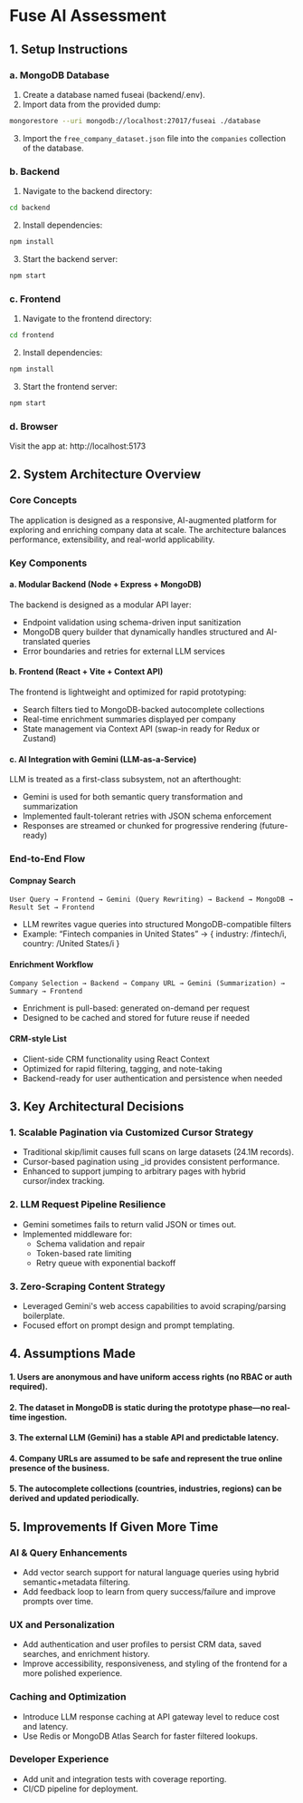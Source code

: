 # Fuse AI Assessment


## 1. Setup Instructions

### a. MongoDB Database
1. Create a database named fuseai (backend/.env).
2. Import data from the provided dump:
```bash
mongorestore --uri mongodb://localhost:27017/fuseai ./database
```
3. Import the ```free_company_dataset.json``` file into the ```companies``` collection of the database.

### b. Backend
1. Navigate to the backend directory:
```bash
cd backend
```
2. Install dependencies:
```bash
npm install
```
3. Start the backend server:
```bash
npm start
```

### c. Frontend
1. Navigate to the frontend directory:
```bash
cd frontend
```
2. Install dependencies:
```bash
npm install
```
3. Start the frontend server:
```bash
npm start
```

### d. Browser
Visit the app at: http://localhost:5173


## 2. System Architecture Overview

### Core Concepts
The application is designed as a responsive, AI-augmented platform for exploring and enriching company data at scale. The architecture balances performance, extensibility, and real-world applicability.

### Key Components
#### a. Modular Backend (Node + Express + MongoDB)
The backend is designed as a modular API layer:
- Endpoint validation using schema-driven input sanitization
- MongoDB query builder that dynamically handles structured and AI-translated queries
- Error boundaries and retries for external LLM services

#### b. Frontend (React + Vite + Context API)
The frontend is lightweight and optimized for rapid prototyping:
- Search filters tied to MongoDB-backed autocomplete collections
- Real-time enrichment summaries displayed per company
- State management via Context API (swap-in ready for Redux or Zustand)

#### c. AI Integration with Gemini (LLM-as-a-Service)
LLM is treated as a first-class subsystem, not an afterthought:
- Gemini is used for both semantic query transformation and summarization
- Implemented fault-tolerant retries with JSON schema enforcement
- Responses are streamed or chunked for progressive rendering (future-ready)

### End-to-End Flow
#### Compnay Search
```
User Query → Frontend → Gemini (Query Rewriting) → Backend → MongoDB → Result Set → Frontend
```
- LLM rewrites vague queries into structured MongoDB-compatible filters
- Example: “Fintech companies in United States” → { industry: /fintech/i, country: /United States/i }
#### Enrichment Workflow
```
Company Selection → Backend → Company URL → Gemini (Summarization) → Summary → Frontend
```
- Enrichment is pull-based: generated on-demand per request
- Designed to be cached and stored for future reuse if needed
#### CRM-style List
- Client-side CRM functionality using React Context
- Optimized for rapid filtering, tagging, and note-taking
- Backend-ready for user authentication and persistence when needed


## 3. Key Architectural Decisions

### 1. Scalable Pagination via Customized Cursor Strategy
- Traditional skip/limit causes full scans on large datasets (24.1M records).
- Cursor-based pagination using _id provides consistent performance.
- Enhanced to support jumping to arbitrary pages with hybrid cursor/index tracking.

### 2. LLM Request Pipeline Resilience
- Gemini sometimes fails to return valid JSON or times out.
- Implemented middleware for:
  - Schema validation and repair
  - Token-based rate limiting
  - Retry queue with exponential backoff

### 3. Zero-Scraping Content Strategy
- Leveraged Gemini's web access capabilities to avoid scraping/parsing boilerplate.
- Focused effort on prompt design and prompt templating.


## 4. Assumptions Made

#### 1. Users are anonymous and have uniform access rights (no RBAC or auth required).
#### 2. The dataset in MongoDB is static during the prototype phase—no real-time ingestion.
#### 3. The external LLM (Gemini) has a stable API and predictable latency.
#### 4. Company URLs are assumed to be safe and represent the true online presence of the business.
#### 5. The autocomplete collections (countries, industries, regions) can be derived and updated periodically.


## 5. Improvements If Given More Time

### AI & Query Enhancements
- Add vector search support for natural language queries using hybrid semantic+metadata filtering.
- Add feedback loop to learn from query success/failure and improve prompts over time.

### UX and Personalization
- Add authentication and user profiles to persist CRM data, saved searches, and enrichment history.
- Improve accessibility, responsiveness, and styling of the frontend for a more polished experience.

### Caching and Optimization
- Introduce LLM response caching at API gateway level to reduce cost and latency.
- Use Redis or MongoDB Atlas Search for faster filtered lookups.

### Developer Experience
- Add unit and integration tests with coverage reporting.
- CI/CD pipeline for deployment.
